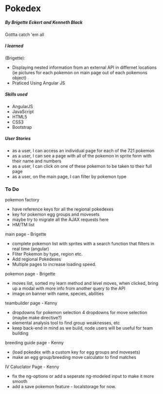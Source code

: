 # Pokedex
##### By Brigette Eckert and Kenneth Black
Gottta catch 'em all 

##### I learned

(Brigette): 

 - Displaying nested information from an external API in differnet locations (ie pictures for each pokemon on main page out of each pokemons object)
 - Praticed Using Angular JS 


##### Skills used 

 - AngularJS
 - JavaScript
 - HTML5
 - CSS3
 - Bootstrap

##### User Stories

 - as a user, I can access an individual page for each of the 721 pokemon
 - as a user, I can see a page with all of the pokemon in sprite form with their name and numbers
 - as a user, I can click on one of these pokemon to be taken to their full page
 - as a user, on the main page, I can filter by pokemon type

### To Do

pokemon factory

 - have reference keys for all the regional pokedexes
 - key for pokemon egg groups and movesets
 - maybe try to migrate all the AJAX requests here
 - HM/TM list

main page - Brigette

 - complete pokemon list with sprites with a search function that filters in real time (angular)
 - Fliter Pokemon by type, region etc. 
 - Add regional Pokedexes 
 - Multiple pages to increase loading speed.

pokemon page - Brigette

 - moves list, sorted my learn method and level
		moves, when clicked, bring up a modal with more info from another query to the API
 - image on banner with name, species, abilities

teambuilder page - Kenny

 - dropdowns for pokemon selection
		4 dropdowns for move selection (maybe make directive?)
 - elemental analysis tool to find group weaknesses, etc
 - keep back-end in mind as we build, node users will be useful for team building

breeding guide page - Kenny

 - (load pokedex with a custom key for egg groups and movesets)
 - make an egg group/breeding move calculator to find matches

IV Caluclator Page - Kenny

 - fix the ng-options or add a seperate ng-modeled input to make it more smooth
 - add a save pokemon feature - localstorage for now.